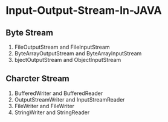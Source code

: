 # Input-Output-Stream-In-JAVA

## Byte Stream
  1. FileOutputStream and FileInputStream
  2. ByteArrayOutputStream  and ByteArrayInputStream
  3. bjectOutputStream and ObjectInputStream

## Charcter Stream
  1. BufferedWriter and BufferedReader
  2. OutputStreamWriter and InputStreamReader
  3. FileWriter and FileWriter
  4. StringWriter and StringReader

